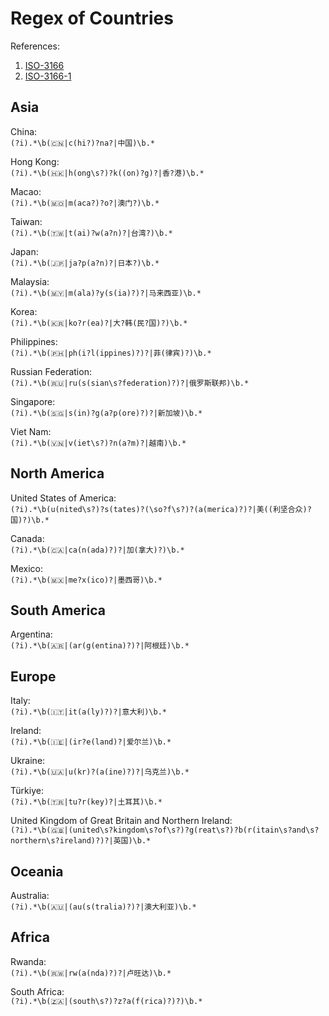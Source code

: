 # Regex of Countries  

References:  
1. [ISO-3166](https://www.iso.org/iso-3166-country-codes.html)  
2. [ISO-3166-1](https://www.iso.org/standard/72482.html)

## Asia  

China:  
`(?i).*\b(🇨🇳|c(hi?)?na?|中国)\b.*`  

Hong Kong:  
`(?i).*\b(🇭🇰|h(ong\s?)?k((on)?g)?|香?港)\b.*`   

Macao:  
`(?i).*\b(🇲🇴|m(aca?)?o?|澳门?)\b.*`  

Taiwan:  
`(?i).*\b(🇹🇼|t(ai)?w(a?n)?|台湾?)\b.*`  

Japan:  
`(?i).*\b(🇯🇵|ja?p(a?n)?|日本?)\b.*`  

Malaysia:  
`(?i).*\b(🇲🇾|m(ala)?y(s(ia)?)?|马来西亚)\b.*`  

Korea:  
`(?i).*\b(🇰🇷|ko?r(ea)?|大?韩(民?国)?)\b.*`  

Philippines:  
`(?i).*\b(🇵🇭|ph(i?l(ippines)?)?|菲(律宾)?)\b.*`  

Russian Federation:  
`(?i).*\b(🇷🇺|ru(s(sian\s?federation)?)?|俄罗斯联邦)\b.*`  

Singapore:  
`(?i).*\b(🇸🇬|s(in)?g(a?p(ore)?)?|新加坡)\b.*`  

Viet Nam:  
`(?i).*\b(🇻🇳|v(iet\s?)?n(a?m)?|越南)\b.*`  

## North America  

United States of America:  
`(?i).*\b(u(nited\s?)?s(tates)?(\so?f\s?)?(a(merica)?)?|美((利坚合众)?国)?)\b.*`  

Canada:  
`(?i).*\b(🇨🇦|ca(n(ada)?)?|加(拿大)?)\b.*`  

Mexico:  
`(?i).*\b(🇲🇽|me?x(ico)?|墨西哥)\b.*`  

## South America  

Argentina:  
`(?i).*\b(🇦🇷|(ar(g(entina)?)?|阿根廷)\b.*`  

## Europe  

Italy:  
`(?i).*\b(🇮🇹|it(a(ly)?)?|意大利)\b.*`  

Ireland:  
`(?i).*\b(🇮🇪|(ir?e(land)?|爱尔兰)\b.*`  

Ukraine:  
`(?i).*\b(🇺🇦|u(kr)?(a(ine)?)?|乌克兰)\b.*`  

Türkiye:  
`(?i).*\b(🇹🇷|tu?r(key)?|土耳其)\b.*`  

United Kingdom of Great Britain and Northern Ireland:  
`(?i).*\b(🇬🇧|(united\s?kingdom\s?of\s?)?g(reat\s?)?b(r(itain\s?and\s?northern\s?ireland)?)?|英国)\b.*`  

## Oceania  

Australia:  
`(?i).*\b(🇦🇺|(au(s(tralia)?)?|澳大利亚)\b.*`  

## Africa  

Rwanda:  
`(?i).*\b(🇷🇼|rw(a(nda)?)?|卢旺达)\b.*`  

South Africa:  
`(?i).*\b(🇿🇦|(south\s?)?z?a(f(rica)?)?)\b.*`  
